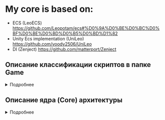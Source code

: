 # My core is based on:
- ECS (LeoECS) 
https://github.com/Leopotam/ecs#%D0%9A%D0%BE%D0%BC%D0%BF%D0%BE%D0%BD%D0%B5%D0%BD%D1%82
- Unity Ecs implementation (UniLeo)
https://github.com/voody2506/UniLeo
- DI (Zenject)
https://github.com/matterport/Zenject

## Описание классификации скриптов в папке Game

<details>
<summary>Подробнее</summary>
  
### /Components
Обычные структуры, которые используются в EcsFilter. Под обычными понимаются компоненты, содержащие поля.
### /Data
Классы, содержащие данные, которые не меняются в течение игровой сессии.
### /Enums
Типы-перечисления enum
### /Factories
Наследники классов, которые лежат в Assets/Scripts/Core/Factories/ (реализуют создание новых объектов, паттерн factory)
### /Info
Классы или структуры, содержащие данные, которые меняются в течение игровой сессии.
### /Installers
Классы – наследники MonoInstaller класса.
### /Providers
Провайдеры для структур, которые используются в EcsFilter.
### /Requests
Структуры, которые используется в EcsFilter, но обозначающие какой-либо запрос на действие, которое должно быть осуществлено соответствующей системой (например, JumpRequest, ShootRequest, MakeNewObjectRequest и т.д.).
### /ScriptableObjects
Классы-наследники DataBaseAbstract или просто наследники ScriptableObject.
### /Startups
Классы – наследники EcsSceneStartup.
### /Systems
Классы, реализующие интерфейсы IEcsPreInitSystem, IEcsInitSystem, IEcsRunSystem.
### /Tags
Структуры, которые используется в EcsFilter, но у которых нет каких-либо полей и которые служат чисто в качестве маркера игрового объекта.
### /Views
Классы-наследники ViewBase или MonoBehaviour.
  
</details>

## Описание ядра (Core) архитектуры

<details>
<summary>Подробнее</summary>

Основные классы архитектуры содержатся в папке Core. Производные от этих классов или какие-либо не связанные с архитектурой скрипты содержатся в папке Game.
Основная логика работы содержится в Assets/Scripts/Core/Infrastructure
Логика работы проекта состоит из классов, которые работают во всём проекте, и классов, которые работают в рамках конкретных сцен (то есть у каждой сцены есть свои скрипты с логикой).
В качестве фундамента построения архитектуры используется Dependency Injection, реализуемый в Zenject’е. Для работы данного фреймворка используются:
- __SceneContext__ - скрипт, который должен висеть на GameObject с таким же именем для сцен (префабы с данным скриптом в Assets/Prefabs/Contexts/).
- __ProjectContext__ - скрипт, префаб с которым должен находиться в папке Resources (находится в Assets/Settings/Resources/).
На префабы контекстов (сцены или проекта) в поле массива MonoInstallers помещаются наследники от класса MonoInstaller, в которых содержатся те классы, которые помещаются в контейнер.

### Принцип работы
Принцип работы состоит в том, что для каждой сцены и проекта в частности биндятся и инициализируются классы с информацией о сцене через наследников SceneInfoAbstract (один на проект и по одномуна каждую сцену). В SceneInfoAbstract есть поле generic-типа, отвечающее за тип сцены (уникальный индекс). По умолчанию реализовано в Assets/Scripts/Game/Enums/SceneType (у каждой сцены должен быть уникальный тип). Затем биндится и инициализируется класс WorldsInfo, который содержит Dictionary с int-ключом и EcsWorld-значением. Затем создаётся экземляр EcsWorld и добавляется в словарь по уникальном ключу, который берётся с поля наследника SceneInfoAbstract (приведение enum к int методом  Convert.ToInt32(SceneType type)). После этого создаётся и биндятся все системы (классы, реализующие интерфейсы IEcsPreInitSystem, IEcsInitSystem, IEcsRunSystem). Далее создаётся экземпляр наследника EcsSceneStartup, в котором реализуется работа всех систем, принадлежащих конкретному экземпляру EcsWorld сцены или проекта.

### Assets/Scripts/Core/Infrastructure/Installers

### /Bootstrap
__BootstrapSceneInstaller__
- Абстрактный класс для создания и инициализации основного класса LeoECS EcsWorld, наследники класса должны создавать и биндить наследников класса EcsSceneStartup.
BootstrapSceneInstaller требует поле с наследником MonoInstaller, в котором забиндены классы-системы.
__BootstrapSceneInstaller__
- Временно не используется, но его использование возможно, если планируется только одна сцена на весь проект. Все те же функции, что и у BootstrapSceneInstaller.
### /Components
__ComponentsInstaller__
- Реализует поиск и конвертацию в Entities всех структур, "обёрнутых" в MonoProvider. Используется только для сцен.
### /Controllers
__ControllersInstaller__
- В наследниках этого класса биндятся классы-контроллеры, которые обрабатывают различные события (events).
### /Data
__DataInstaller__
- В наследниках этого класса биндятся файлы, содержащие какие-либо числовые данные и наследники SceneInfoAbstract, тип сцены задётся через поле SceneType.
### /DataBases
__DataBasesInstaller__
- В наследниках этого класса биндятся ScriptableObjects, которые выступают в роли баз данных.
### /Factories
__FactoriesSceneInstaller__
- В наследниках этого класса биндятся классы-заводы, которые создают новые экземпляры игровых объектов.
### /Systems
__SystemsInstaller__
- В наследниках этого класса биндятся классы-системы (реализующие интерфейсы IEcsPreInitSystem, IEcsInitSystem, IEcsRunSystem).
### /Views
__ViewsInstaller__
- В наследниках этого класса биндятся все компоненты наследники ViewBase, который наследуется от MonoBehaviour.
### /World
__WorldInstallerAbstract__
- Абстрактный класс, который создаёт экзепляр EcsWorld и помещает его в Dictionary WorldsInfo по ключу, конвертируемого от поля SceneType наследника SceneInfoAbstract.
__WorldsInfoInstaller__
- Один на проект!!!  Создаёт экземпляр и биндит WorldsInfo.

### Установленный порядок следования инсталлеров в Scene- или Project- Context'ах
для ProjectContext:
- DataBasesProjectInstaller (наследник DataBasesInstaller)
- DataProjectInstaller (наследник DataInstaller)
- WorldsInfoInstaller
- ProjectWorldInstaller (наследник WorldInstallerAbstract)
- ToolsInstaller (наследник MonoInstaller для каких-либо классов в которых реализованы методы со сторонней логикой, например класс Randomizer)
- SystemsProjectInstaller (наследник SystemsInstaller)
- BootstrapInstaller (наследник BootstrapSceneInstaller)

для SceneContext (например, для сцены Game, Assets/Prefabs/Contexts/GameSceneContext.prefab):
- GameDataBasesInstaller (наследник DataBasesInstaller)
- GameDataInstaller (наследник DataInstaller)
- GameSceneWorldInstaller (наследник WorldInstallerAbstract)
- ComponentsGameInstaller (наследник ComponentsInstaller)
- GameFactoriesInstaller (наследник FactoriesSceneInstaller)
- GameViewsInstaller (наследник ViewsInstaller)
- GameSystemsInstaller (наследник SystemsInstaller)
- GameBootstrapInstaller (наследник BootstrapSceneInstaller)

__EcsGameStartup__
- Класс, реализующий работу классов-систем проекта (!!!временно не используется, но его исопльзование возможно, если одна сцена на весь проект!!!)
Получается логика: один Awake, Start, Update, FixedUpdate (методы MonoBehaviour) на проект.

__EcsSceneStartup__
- Класс, наследники которого реализуют работу классов-систем проекта.
Получается логика: один Awake, Start, Update, FixedUpdate (методы MonoBehaviour) на сцену. 

__RxField__
- Класс, в котором осуществляется контроль над сменой значения экземпляра generic типа T.

### Core/Infrastructure/Controllers
- Здесь содержатся абстрактные классы, в которых прописана структура работы с ивентами.
### Core/Infrastructure/Components
- Здесь находятся интерфейсы для различных видов структур компонент, используемых в LeoEcs.
### Core/Data
__DataAbstract__
- Класс, от которого могут наследоваться классы, содержащие данные в виде числовых значений или каких-либо других данных (типо экземпляров классов).
### Core/Extensions
- Здесь лежат расширения в виде новых методов для классов плагинов или packages.
### Core/Factories
__FactoryAbstract__
- Содержит классы для создания экземпляров игровых объектов, темплейты которых берутся из баз данных.
### Core/ScriptableObjects
__DataBaseAbstract__
- Абстрактный класс для создания базы данных с методами выбора её элемента.
### Core/Tools
__Назначение__
- Место хранения классов, выступающих в качестве вспомогательных помощников. Например, рандомайзера, загрузчика новых сцен.
__JsonManager__
- Статический класс для загрузки или сохранения через использование json-файлов
__Randomizer__
- Класс для получения случайных интовых значений
__ScenesLoader__ 
- Статический класс для загрузки-выгрузки игровых сцен
(!!!опционально!!!, не особо используется, но может пригодиться)
__WorldGetter__
- Статический класс для получения экземпляра EcsWorld
__WorldMessageSender__
- Статический класс для добавления новых Entities в экземпляр класса EcsWorld
### Core/Views
__ViewBase__
- Класс-наследник MonoBehaviour для игровых объектов, в которых необходимо использование методов, не входящих в логику работы с Ecs, например, физические взаимодействия, реализуемых посредством методов OnTriggerEnter, OnTriggerExit.

(опционально)
__InitializeViewRequest__
- Реквест для инициализации поля типа EcsEntity

__InitializeViewRequestProvider__
- Провайдер реквеста

__ViewsEntityInitializingSystem__
- Система, реализующая логику инициализации
 
  </details>
  
